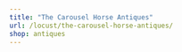 ```yaml
---
title: "The Carousel Horse Antiques"
url: /locust/the-carousel-horse-antiques/
shop: antiques
---
```

